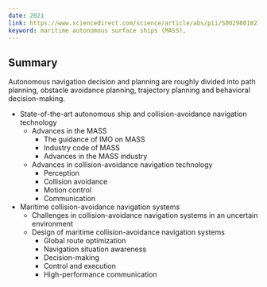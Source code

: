 ```yaml
---
date: 2021
link: https://www.sciencedirect.com/science/article/abs/pii/S0029801821007940
keyword: maritime autonomous surface ships (MASS),
---
```


## Summary
Autonomous navigation decision and planning are roughly divided into path planning, obstacle avoidance planning, trajectory planning and behavioral decision-making. 
- State-of-the-art autonomous ship and collision-avoidance navigation technology
    - Advances in the MASS
        - The guidance of IMO on MASS
        - Industry code of MASS
        - Advances in the MASS industry
    - Advances in collision-avoidance navigation technology
        - Perception
        - Collision avoidance
        - Motion control
        - Communication
- Maritime collision-avoidance navigation systems
    - Challenges in collision-avoidance navigation systems in an uncertain environment
    - Design of maritime collision-avoidance navigation systems
        - Global route optimization
        - Navigation situation awareness
        - Decision-making
        - Control and execution
        - High-performance communication